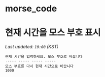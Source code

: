 # morse_code
# 현재 시간을 모스 부호 표시
<!-- MORSE_TIME_START -->
_Last updated: `10:00` (KST)_

```
현재 시간을 입력하세요. 모스 부호로 바꿉니다
.---- ----- ----- -----
모스 부호를 다시 현재 시간으로 바꿉니다
1000
```
<!-- MORSE_TIME_END -->
